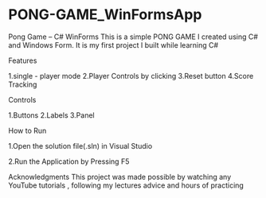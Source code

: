 # PONG-GAME_WinFormsApp
Pong Game – C# WinForms
This is a simple PONG GAME I created using C#
and Windows Form. It is my first project I built while learning C#

Features

1.single - player mode
2.Player Controls by clicking
3.Reset button
4.Score Tracking 

Controls

1.Buttons
2.Labels
3.Panel
  


How to Run

1.Open the solution file(.sln) in Visual Studio

2.Run the Application by Pressing F5
  


Acknowledgments
This project was made possible by watching  any YouTube tutorials , following my lectures advice and hours of practicing
